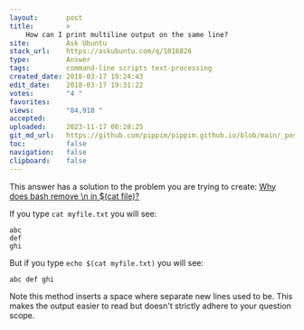 ```yaml
---
layout:       post
title:        >
    How can I print multiline output on the same line?
site:         Ask Ubuntu
stack_url:    https://askubuntu.com/q/1016826
type:         Answer
tags:         command-line scripts text-processing
created_date: 2018-03-17 19:24:43
edit_date:    2018-03-17 19:31:22
votes:        "4 "
favorites:    
views:        "84,918 "
accepted:     
uploaded:     2023-11-17 06:28:25
git_md_url:   https://github.com/pippim/pippim.github.io/blob/main/_posts/2018/2018-03-17-How-can-I-print-multiline-output-on-the-same-line_.md
toc:          false
navigation:   false
clipboard:    false
---
```


This answer has a solution to the problem you are trying to create: [Why does bash remove \n in $(cat file)?][1]

If you type `cat myfile.txt` you will see:

``` 
abc
def
ghi
```

But if you type `echo $(cat myfile.txt)` you will see:

``` 
abc def ghi
```

Note this method inserts a space where separate new lines used to be. This makes the output easier to read but doesn't strictly adhere to your question scope.

  [1]: https://askubuntu.com/questions/121866/why-does-bash-remove-n-in-cat-file
